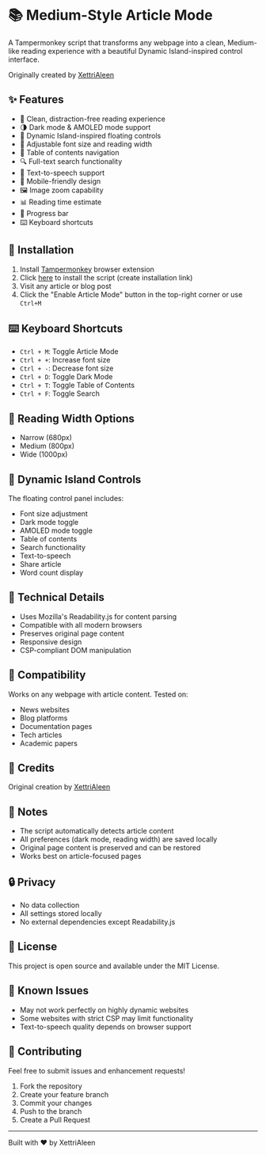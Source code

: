 # 📚 Medium-Style Article Mode

A Tampermonkey script that transforms any webpage into a clean, Medium-like reading experience with a beautiful Dynamic Island-inspired control interface.

Originally created by [XettriAleen](https://github.com/XettriAleen)

## ✨ Features

- 🎨 Clean, distraction-free reading experience
- 🌗 Dark mode & AMOLED mode support
- 📱 Dynamic Island-inspired floating controls
- 📖 Adjustable font size and reading width
- 🎯 Table of contents navigation
- 🔍 Full-text search functionality
- 🎤 Text-to-speech support
- 📱 Mobile-friendly design
- 🖼️ Image zoom capability
- 📊 Reading time estimate
- 📌 Progress bar
- ⌨️ Keyboard shortcuts

## 🚀 Installation

1. Install [Tampermonkey](https://www.tampermonkey.net/) browser extension
2. Click [here](#) to install the script (create installation link)
3. Visit any article or blog post
4. Click the "Enable Article Mode" button in the top-right corner or use `Ctrl+M`

## ⌨️ Keyboard Shortcuts

- `Ctrl + M`: Toggle Article Mode
- `Ctrl + +`: Increase font size
- `Ctrl + -`: Decrease font size
- `Ctrl + D`: Toggle Dark Mode
- `Ctrl + T`: Toggle Table of Contents
- `Ctrl + F`: Toggle Search

## 🎨 Reading Width Options

- Narrow (680px)
- Medium (800px)
- Wide (1000px)

## 🌟 Dynamic Island Controls

The floating control panel includes:
- Font size adjustment
- Dark mode toggle
- AMOLED mode toggle
- Table of contents
- Search functionality
- Text-to-speech
- Share article
- Word count display

## 🔧 Technical Details

- Uses Mozilla's Readability.js for content parsing
- Compatible with all modern browsers
- Preserves original page content
- Responsive design
- CSP-compliant DOM manipulation

## 🎯 Compatibility

Works on any webpage with article content. Tested on:
- News websites
- Blog platforms
- Documentation pages
- Tech articles
- Academic papers

## 🙏 Credits

Original creation by [XettriAleen](https://github.com/XettriAleen)

## 📝 Notes

- The script automatically detects article content
- All preferences (dark mode, reading width) are saved locally
- Original page content is preserved and can be restored
- Works best on article-focused pages

## 🔒 Privacy

- No data collection
- All settings stored locally
- No external dependencies except Readability.js

## 📄 License

This project is open source and available under the MIT License.

## 🐛 Known Issues

- May not work perfectly on highly dynamic websites
- Some websites with strict CSP may limit functionality
- Text-to-speech quality depends on browser support

## 🤝 Contributing

Feel free to submit issues and enhancement requests!

1. Fork the repository
2. Create your feature branch
3. Commit your changes
4. Push to the branch
5. Create a Pull Request

---

Built with ❤️ by XettriAleen